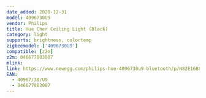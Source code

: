 ```yaml
---
date_added: 2020-12-31
model: 4096730U9
vendor: Philips
title: Hue Cher Ceiling Light (Black)
category: light
supports: brightness, colortemp
zigbeemodel: ['4096730U9']
compatible: [z2m]
z2m: 046677803087
mlink: 
link: https://www.newegg.com/philips-hue-4096730u9-bluetooth/p/N82E16881609095
EAN: 
  - 40967/30/U9
  - 046677803087
---
```


